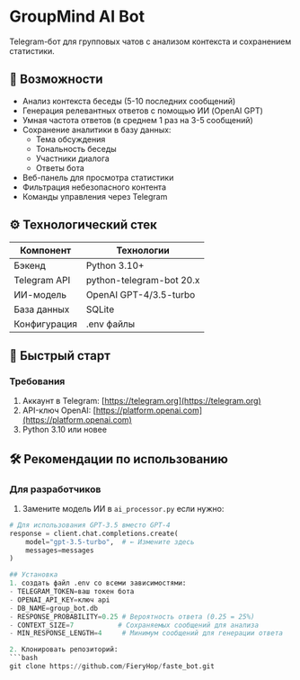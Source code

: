# GroupMind AI Bot

Telegram-бот для групповых чатов с анализом контекста и сохранением статистики.


## 🌟 Возможности
- Анализ контекста беседы (5-10 последних сообщений)
- Генерация релевантных ответов с помощью ИИ (OpenAI GPT)
- Умная частота ответов (в среднем 1 раз на 3-5 сообщений)
- Сохранение аналитики в базу данных:
  - Тема обсуждения
  - Тональность беседы
  - Участники диалога
  - Ответы бота
- Веб-панель для просмотра статистики
- Фильтрация небезопасного контента
- Команды управления через Telegram

## ⚙️ Технологический стек
| Компонент       | Технологии                              |
|-----------------|-----------------------------------------|
| Бэкенд         | Python 3.10+                            |
| Telegram API   | python-telegram-bot 20.x                |
| ИИ-модель      | OpenAI GPT-4/3.5-turbo                  |
| База данных    | SQLite      |
| Конфигурация   | .env файлы                              |

## 🚀 Быстрый старт

### Требования
1. Аккаунт в Telegram: [https://telegram.org](https://telegram.org)
2. API-ключ OpenAI: [https://platform.openai.com](https://platform.openai.com)
3. Python 3.10 или новее

## 🛠 Рекомендации по использованию

### Для разработчиков
1. Замените модель ИИ в `ai_processor.py` если нужно:
```python
# Для использования GPT-3.5 вместо GPT-4
response = client.chat.completions.create(
    model="gpt-3.5-turbo",  # ← Измените здесь
    messages=messages
)

## Установка
1. создать файл .env со всеми зависимостями:
- TELEGRAM_TOKEN=ваш токен бота
- OPENAI_API_KEY=ключ api
- DB_NAME=group_bot.db
- RESPONSE_PROBABILITY=0.25 # Вероятность ответа (0.25 = 25%)
- CONTEXT_SIZE=7           # Сохраняемых сообщений для анализа
- MIN_RESPONSE_LENGTH=4     # Минимум сообщений для генерации ответа

2. Клонировать репозиторий:
```bash
git clone https://github.com/FieryHop/faste_bot.git



